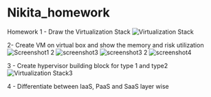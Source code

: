 # Nikita_homework
Homework
1 - Draw the Virtualization Stack
![Virtualization Stack](https://user-images.githubusercontent.com/99621674/153967158-647b2abf-2526-45e5-a295-acae003e7411.png)

2- Create VM on virtual box and show the memory and risk utilization
![Screenshot1 2](https://user-images.githubusercontent.com/99621674/153975556-c8817ee8-602e-4132-99f4-a7e8aeee17d8.png)
![screenshot3](https://user-images.githubusercontent.com/99621674/153975578-2ae3507e-10a6-4d5b-9dc3-ce3c0279b6c3.png)
![screenshot3 2](https://user-images.githubusercontent.com/99621674/153975583-291937fb-fda9-492e-a998-7867f06f6dbd.png)
![screenshot4](https://user-images.githubusercontent.com/99621674/153975589-68d50054-9c5f-44ac-9b1a-a11dbee166c0.png)

3 - Create hypervisor building block for type 1 and type2
![Virtualization Stack3](https://user-images.githubusercontent.com/99621674/153977776-319bed12-fbaa-4aac-a303-c4f4ddbd4b55.png)

4 - Differentiate between IaaS, PaaS and SaaS layer wise

